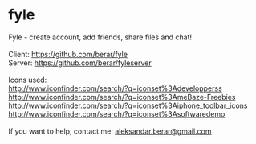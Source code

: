 fyle
====
Fyle - create account, add friends, share files and chat! <br>
<br>
Client: https://github.com/berar/fyle <br>
Server: https://github.com/berar/fyleserver <br>
<br>Icons used: <br>
http://www.iconfinder.com/search/?q=iconset%3Adevelopperss <br>
http://www.iconfinder.com/search/?q=iconset%3AmeBaze-Freebies <br>
http://www.iconfinder.com/search/?q=iconset%3Aiphone_toolbar_icons <br>
http://www.iconfinder.com/search/?q=iconset%3Asoftwaredemo <br><br>
If you want to help, contact me: aleksandar.berar@gmail.com

